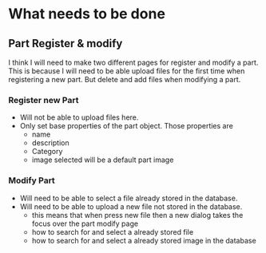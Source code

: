 # What needs to be done

## Part Register & modify
I think I will need to make two different pages for register and modify a part.
This is because I will need to be able upload files for the first time when registering a new part.
But delete and add files when modifying a part.
### Register new Part
  - Will not be able to upload files here.
  - Only set base properties of the part object.  Those properties are
    * name
    * description
    * Category
    * image selected will be a default part image

### Modify Part
 - Will need to be able to select a file already stored in the database.
 - Will need to be able to upload a new file not stored in the database.
   * this means that when press new file then a new dialog takes the focus over the part modify page
   * how to search for and select a already stored file
   * how to search for and select a already stored image in the database

